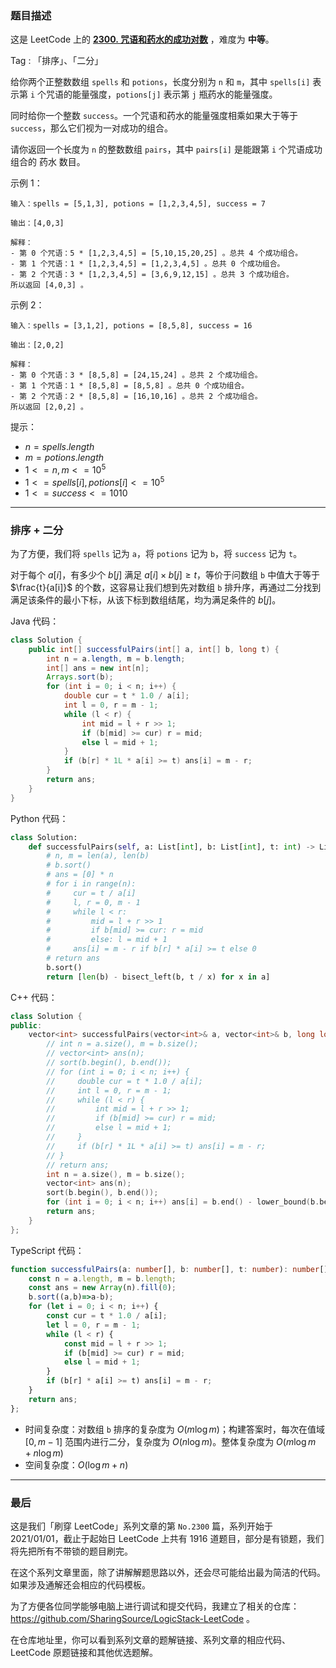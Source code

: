 ### 题目描述

这是 LeetCode 上的 **[2300. 咒语和药水的成功对数](https://leetcode.cn/problems/successful-pairs-of-spells-and-potions/solutions/2520333/gong-shui-san-xie-jing-dian-er-fen-yun-y-86y0/)** ，难度为 **中等**。

Tag : 「排序」、「二分」



给你两个正整数数组 `spells` 和 `potions`，长度分别为 `n` 和 `m`，其中 `spells[i]` 表示第 `i` 个咒语的能量强度，`potions[j]` 表示第 `j` 瓶药水的能量强度。

同时给你一个整数 `success`。一个咒语和药水的能量强度相乘如果大于等于 `success`，那么它们视为一对成功的组合。

请你返回一个长度为 `n` 的整数数组 `pairs`，其中 `pairs[i]` 是能跟第 `i` 个咒语成功组合的 药水 数目。

示例 1：
```
输入：spells = [5,1,3], potions = [1,2,3,4,5], success = 7

输出：[4,0,3]

解释：
- 第 0 个咒语：5 * [1,2,3,4,5] = [5,10,15,20,25] 。总共 4 个成功组合。
- 第 1 个咒语：1 * [1,2,3,4,5] = [1,2,3,4,5] 。总共 0 个成功组合。
- 第 2 个咒语：3 * [1,2,3,4,5] = [3,6,9,12,15] 。总共 3 个成功组合。
所以返回 [4,0,3] 。
```
示例 2：
```
输入：spells = [3,1,2], potions = [8,5,8], success = 16

输出：[2,0,2]

解释：
- 第 0 个咒语：3 * [8,5,8] = [24,15,24] 。总共 2 个成功组合。
- 第 1 个咒语：1 * [8,5,8] = [8,5,8] 。总共 0 个成功组合。
- 第 2 个咒语：2 * [8,5,8] = [16,10,16] 。总共 2 个成功组合。
所以返回 [2,0,2] 。
```

提示：
* $n = spells.length$
* $m = potions.length$
* $1 <= n, m <= 10^5$
* $1 <= spells[i], potions[i] <= 10^5$
* $1 <= success <= 1010$

---

### 排序 + 二分

为了方便，我们将 `spells` 记为 `a`，将 `potions` 记为 `b`，将 `success` 记为 `t`。

对于每个 $a[i]$，有多少个 $b[j]$ 满足 $a[i] \times b[j] \geqslant t$，等价于问数组 `b` 中值大于等于 $\frac{t}{a[i]}$ 的个数，这容易让我们想到先对数组 `b` 排升序，再通过二分找到满足该条件的最小下标，从该下标到数组结尾，均为满足条件的 $b[j]$。

Java 代码：
```Java
class Solution {
    public int[] successfulPairs(int[] a, int[] b, long t) {
        int n = a.length, m = b.length;
        int[] ans = new int[n];
        Arrays.sort(b);
        for (int i = 0; i < n; i++) {
            double cur = t * 1.0 / a[i];
            int l = 0, r = m - 1;
            while (l < r) {
                int mid = l + r >> 1;
                if (b[mid] >= cur) r = mid;
                else l = mid + 1;
            }
            if (b[r] * 1L * a[i] >= t) ans[i] = m - r;
        }
        return ans;
    }
}
```
Python 代码：
```Python
class Solution:
    def successfulPairs(self, a: List[int], b: List[int], t: int) -> List[int]:
        # n, m = len(a), len(b)
        # b.sort()
        # ans = [0] * n
        # for i in range(n):
        #     cur = t / a[i]
        #     l, r = 0, m - 1
        #     while l < r:
        #         mid = l + r >> 1
        #         if b[mid] >= cur: r = mid
        #         else: l = mid + 1
        #     ans[i] = m - r if b[r] * a[i] >= t else 0
        # return ans
        b.sort()
        return [len(b) - bisect_left(b, t / x) for x in a]
```
C++ 代码：
```C++
class Solution {
public:
    vector<int> successfulPairs(vector<int>& a, vector<int>& b, long long t) {
        // int n = a.size(), m = b.size();
        // vector<int> ans(n);
        // sort(b.begin(), b.end());
        // for (int i = 0; i < n; i++) {
        //     double cur = t * 1.0 / a[i];
        //     int l = 0, r = m - 1;
        //     while (l < r) {
        //         int mid = l + r >> 1;
        //         if (b[mid] >= cur) r = mid;
        //         else l = mid + 1;
        //     }
        //     if (b[r] * 1L * a[i] >= t) ans[i] = m - r;
        // }
        // return ans;
        int n = a.size(), m = b.size();
        vector<int> ans(n);
        sort(b.begin(), b.end());
        for (int i = 0; i < n; i++) ans[i] = b.end() - lower_bound(b.begin(), b.end(), t * 1.0 / a[i]);
        return ans;
    }
};
```
TypeScript 代码：
```TypeScript
function successfulPairs(a: number[], b: number[], t: number): number[] {
    const n = a.length, m = b.length;
    const ans = new Array(n).fill(0);
    b.sort((a,b)=>a-b);
    for (let i = 0; i < n; i++) {
        const cur = t * 1.0 / a[i];
        let l = 0, r = m - 1;
        while (l < r) {
            const mid = l + r >> 1;
            if (b[mid] >= cur) r = mid;
            else l = mid + 1;
        }
        if (b[r] * a[i] >= t) ans[i] = m - r;
    }
    return ans;
};
```
* 时间复杂度：对数组 `b` 排序的复杂度为 $O(m\log{m})$；构建答案时，每次在值域 $[0, m - 1]$ 范围内进行二分，复杂度为 $O(n\log{m})$。整体复杂度为 $O(m\log{m} + n\log{m})$
* 空间复杂度：$O(\log{m} + n)$

---

### 最后

这是我们「刷穿 LeetCode」系列文章的第 `No.2300` 篇，系列开始于 2021/01/01，截止于起始日 LeetCode 上共有 1916 道题目，部分是有锁题，我们将先把所有不带锁的题目刷完。

在这个系列文章里面，除了讲解解题思路以外，还会尽可能给出最为简洁的代码。如果涉及通解还会相应的代码模板。

为了方便各位同学能够电脑上进行调试和提交代码，我建立了相关的仓库：https://github.com/SharingSource/LogicStack-LeetCode 。

在仓库地址里，你可以看到系列文章的题解链接、系列文章的相应代码、LeetCode 原题链接和其他优选题解。

